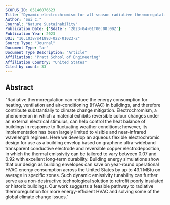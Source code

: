 ```yaml
---
SCOPUS_ID: 85146876623
Title: "Dynamic electrochromism for all-season radiative thermoregulation"
Author: "Sui C."
Journal: "Nature Sustainability"
Publication Date: {'$date': '2023-04-01T00:00:00Z'}
Publication Year: 2023
DOI: "10.1038/s41893-022-01023-2"
Source Type: "Journal"
Document Type: "ar"
Document Type Description: "Article"
Affiliation: "Pratt School of Engineering"
Affiliation Country: "United States"
Cited by count: 33
---
```


## Abstract
"Radiative thermoregulation can reduce the energy consumption for heating, ventilation and air-conditioning (HVAC) in buildings, and therefore contribute substantially to climate change mitigation. Electrochromism, a phenomenon in which a material exhibits reversible colour changes under an external electrical stimulus, can help control the heat balance of buildings in response to fluctuating weather conditions; however, its implementation has been largely limited to visible and near-infrared wavelength regimes. Here we develop an aqueous flexible electrochromic design for use as a building envelop based on graphene ultra-wideband transparent conductive electrode and reversible copper electrodeposition, in which the thermal emissivity can be tailored to vary between 0.07 and 0.92 with excellent long-term durability. Building energy simulations show that our design as building envelopes can save on year-round operational HVAC energy consumption across the United States by up to 43.1 MBtu on average in specific zones. Such dynamic emissivity tunability can further serve as a non-destructive technological solution to retrofit poorly insulated or historic buildings. Our work suggests a feasible pathway to radiative thermoregulation for more energy-efficient HVAC and solving some of the global climate change issues."
